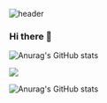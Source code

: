 ![header](https://capsule-render.vercel.app/api?type=soft&color=E3F6CE&height=100&section=header&text=♥%20Welcome%20to%20My%20GitHub%20♥&fontSize=30&fontColor=FFFFFF&animation=blinking)

### Hi there 👋
![Anurag's GitHub stats](https://github-readme-stats.vercel.app/api?username=ssyy5460D&show_icons=true&theme=radical)
<!--
**ssyy5460/ssyy5460** is a ✨ _special_ ✨ repository because its `README.md` (this file) appears on your GitHub profile.

Here are some ideas to get you started:

- 🔭 I’m currently working on ...
- 🌱 I’m currently learning ...
- 👯 I’m looking to collaborate on ...
- 🤔 I’m looking for help with ...
- 💬 Ask me about ...
- 📫 How to reach me: ...
- 😄 Pronouns: ...
- ⚡ Fun fact: ...
-->
<a href="[버튼을 눌렀을 때 이동할 링크](https://img.shields.io/badge/)" target="_blank"><img src="https://img.shields.io/badge/뱃지레이블-배경색?style=뱃지모양&logo=로고&logoColor=로고색상"/></a>

![Anurag's GitHub stats](https://github-readme-stats.vercel.app/api?username=ssyy5460&show_icons=true&theme=vue)
